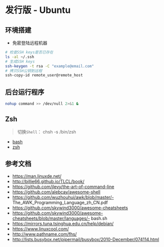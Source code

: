 # 发行版 - Ubuntu

## 环境搭建

- 免密登陆远程机器

```sh
# 检查SSH keys是否已存在
ls -al ~/.ssh
# 生成SSH keys
ssh-keygen -t rsa -C "example@email.com"
# 拷贝SSH公钥到远程
ssh-copy-id remote_user@remote_host
```

## 后台运行程序

```sh
nohup command >> /dev/null 2>&1 &
```

## Zsh

> 切换`Shell`： chsh -s /bin/zsh

- [bash](./bash.md)
- [zsh](./zsh.md)

## 参考文档

- https://man.linuxde.net/
- http://billie66.github.io/TLCL/book/
- https://github.com/jlevy/the-art-of-command-line
- https://github.com/alebcay/awesome-shell
- https://github.com/wuzhouhui/awk/blob/master/- The_AWK_Programming_Language_zh_CN.pdf
- https://github.com/skywind3000/awesome-cheatsheets
- https://github.com/skywind3000/awesome-cheatsheets/blob/master/languages/- bash.sh
- https://mirrors.tuna.tsinghua.edu.cn/help/debian/
- https://www.linuxcool.com/
- http://www.pathname.com/fhs/
- http://lists.busybox.net/pipermail/busybox/2010-December/074114.html